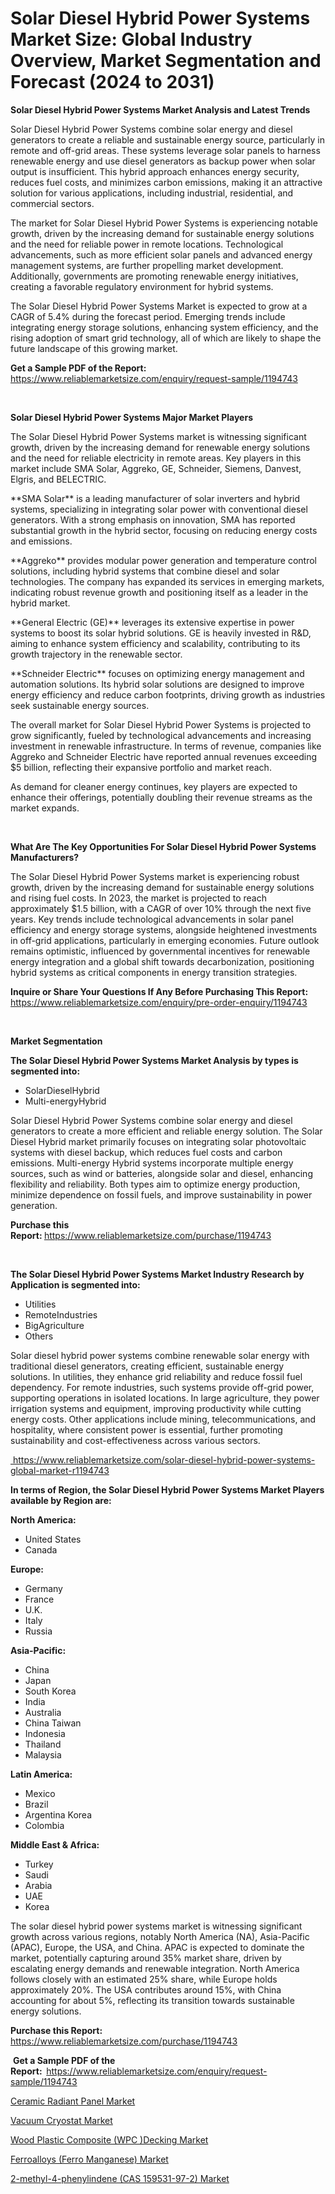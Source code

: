 <p><h1>Solar Diesel Hybrid Power Systems Market Size: Global Industry Overview, Market Segmentation and Forecast (2024 to 2031)</h1></p><p><strong>Solar Diesel Hybrid Power Systems Market Analysis and Latest Trends</strong></p>
<p><p>Solar Diesel Hybrid Power Systems combine solar energy and diesel generators to create a reliable and sustainable energy source, particularly in remote and off-grid areas. These systems leverage solar panels to harness renewable energy and use diesel generators as backup power when solar output is insufficient. This hybrid approach enhances energy security, reduces fuel costs, and minimizes carbon emissions, making it an attractive solution for various applications, including industrial, residential, and commercial sectors.</p><p>The market for Solar Diesel Hybrid Power Systems is experiencing notable growth, driven by the increasing demand for sustainable energy solutions and the need for reliable power in remote locations. Technological advancements, such as more efficient solar panels and advanced energy management systems, are further propelling market development. Additionally, governments are promoting renewable energy initiatives, creating a favorable regulatory environment for hybrid systems.</p><p>The Solar Diesel Hybrid Power Systems Market is expected to grow at a CAGR of 5.4% during the forecast period. Emerging trends include integrating energy storage solutions, enhancing system efficiency, and the rising adoption of smart grid technology, all of which are likely to shape the future landscape of this growing market.</p></p>
<p><strong>Get a Sample PDF of the Report:&nbsp;</strong> <a href="https://www.reliablemarketsize.com/enquiry/request-sample/1194743?utm_campaign=1180&utm_medium=2&utm_source=Github&utm_content=ia&utm_term=11102024&utm_id=solar-diesel-hybrid-power-systems">https://www.reliablemarketsize.com/enquiry/request-sample/1194743</a></p>
<p>&nbsp;</p>
<p><strong>Solar Diesel Hybrid Power Systems Major Market Players</strong></p>
<p><p>The Solar Diesel Hybrid Power Systems market is witnessing significant growth, driven by the increasing demand for renewable energy solutions and the need for reliable electricity in remote areas. Key players in this market include SMA Solar, Aggreko, GE, Schneider, Siemens, Danvest, Elgris, and BELECTRIC.</p><p>**SMA Solar** is a leading manufacturer of solar inverters and hybrid systems, specializing in integrating solar power with conventional diesel generators. With a strong emphasis on innovation, SMA has reported substantial growth in the hybrid sector, focusing on reducing energy costs and emissions.</p><p>**Aggreko** provides modular power generation and temperature control solutions, including hybrid systems that combine diesel and solar technologies. The company has expanded its services in emerging markets, indicating robust revenue growth and positioning itself as a leader in the hybrid market.</p><p>**General Electric (GE)** leverages its extensive expertise in power systems to boost its solar hybrid solutions. GE is heavily invested in R&D, aiming to enhance system efficiency and scalability, contributing to its growth trajectory in the renewable sector.</p><p>**Schneider Electric** focuses on optimizing energy management and automation solutions. Its hybrid solar solutions are designed to improve energy efficiency and reduce carbon footprints, driving growth as industries seek sustainable energy sources. </p><p>The overall market for Solar Diesel Hybrid Power Systems is projected to grow significantly, fueled by technological advancements and increasing investment in renewable infrastructure. In terms of revenue, companies like Aggreko and Schneider Electric have reported annual revenues exceeding $5 billion, reflecting their expansive portfolio and market reach.</p><p>As demand for cleaner energy continues, key players are expected to enhance their offerings, potentially doubling their revenue streams as the market expands.</p></p>
<p>&nbsp;</p>
<p><strong>What Are The Key Opportunities For Solar Diesel Hybrid Power Systems Manufacturers?</strong></p>
<p><p>The Solar Diesel Hybrid Power Systems market is experiencing robust growth, driven by the increasing demand for sustainable energy solutions and rising fuel costs. In 2023, the market is projected to reach approximately $1.5 billion, with a CAGR of over 10% through the next five years. Key trends include technological advancements in solar panel efficiency and energy storage systems, alongside heightened investments in off-grid applications, particularly in emerging economies. Future outlook remains optimistic, influenced by governmental incentives for renewable energy integration and a global shift towards decarbonization, positioning hybrid systems as critical components in energy transition strategies.</p></p>
<p><strong>Inquire or Share Your Questions If Any Before Purchasing This Report:</strong> <a href="https://www.reliablemarketsize.com/enquiry/pre-order-enquiry/1194743?utm_campaign=1180&utm_medium=2&utm_source=Github&utm_content=ia&utm_term=11102024&utm_id=solar-diesel-hybrid-power-systems">https://www.reliablemarketsize.com/enquiry/pre-order-enquiry/1194743</a></p>
<p>&nbsp;</p>
<p><strong>Market Segmentation</strong></p>
<p><strong>The Solar Diesel Hybrid Power Systems Market Analysis by types is segmented into:</strong></p>
<p><ul><li>SolarDieselHybrid</li><li>Multi-energyHybrid</li></ul></p>
<p><p>Solar Diesel Hybrid Power Systems combine solar energy and diesel generators to create a more efficient and reliable energy solution. The Solar Diesel Hybrid market primarily focuses on integrating solar photovoltaic systems with diesel backup, which reduces fuel costs and carbon emissions. Multi-energy Hybrid systems incorporate multiple energy sources, such as wind or batteries, alongside solar and diesel, enhancing flexibility and reliability. Both types aim to optimize energy production, minimize dependence on fossil fuels, and improve sustainability in power generation.</p></p>
<p><strong>Purchase this Report:&nbsp;</strong><a href="https://www.reliablemarketsize.com/purchase/1194743?utm_campaign=1180&utm_medium=2&utm_source=Github&utm_content=ia&utm_term=11102024&utm_id=solar-diesel-hybrid-power-systems">https://www.reliablemarketsize.com/purchase/1194743</a></p>
<p>&nbsp;</p>
<p><strong>The Solar Diesel Hybrid Power Systems Market Industry Research by Application is segmented into:</strong></p>
<p><ul><li>Utilities</li><li>RemoteIndustries</li><li>BigAgriculture</li><li>Others</li></ul></p>
<p><p>Solar diesel hybrid power systems combine renewable solar energy with traditional diesel generators, creating efficient, sustainable energy solutions. In utilities, they enhance grid reliability and reduce fossil fuel dependency. For remote industries, such systems provide off-grid power, supporting operations in isolated locations. In large agriculture, they power irrigation systems and equipment, improving productivity while cutting energy costs. Other applications include mining, telecommunications, and hospitality, where consistent power is essential, further promoting sustainability and cost-effectiveness across various sectors.</p></p>
<p><a href="https://www.reliablemarketsize.com/solar-diesel-hybrid-power-systems-global-market-r1194743?utm_campaign=1180&utm_medium=2&utm_source=Github&utm_content=ia&utm_term=11102024&utm_id=solar-diesel-hybrid-power-systems">&nbsp;https://www.reliablemarketsize.com/solar-diesel-hybrid-power-systems-global-market-r1194743</a></p>
<p><strong>In terms of Region, the Solar Diesel Hybrid Power Systems Market Players available by Region are:</strong></p>
<p>
    <p> <strong> North America: </strong>
        <ul>
            <li>United States</li>
            <li>Canada</li>
        </ul>
        </p> 
    <p> <strong> Europe: </strong>
        <ul>
            <li>Germany</li>
            <li>France</li>
            <li>U.K.</li>
            <li>Italy</li>
            <li>Russia</li>
        </ul>
        </p> 
    <p> <strong> Asia-Pacific: </strong>
        <ul>
            <li>China</li>
            <li>Japan</li>
            <li>South Korea</li>
            <li>India</li>
            <li>Australia</li>
            <li>China Taiwan</li>
            <li>Indonesia</li>
            <li>Thailand</li>
            <li>Malaysia</li>
        </ul>
        </p> 
    <p> <strong> Latin America: </strong>
        <ul>
            <li>Mexico</li>
            <li>Brazil</li>
            <li>Argentina Korea</li>
            <li>Colombia</li>
        </ul>
        </p> 
    <p> <strong> Middle East & Africa: </strong>
        <ul>
            <li>Turkey</li>
            <li>Saudi</li>
            <li>Arabia</li>
            <li>UAE</li>
            <li>Korea</li>
        </ul>
    </p>
    </p>
<p><p>The solar diesel hybrid power systems market is witnessing significant growth across various regions, notably North America (NA), Asia-Pacific (APAC), Europe, the USA, and China. APAC is expected to dominate the market, potentially capturing around 35% market share, driven by escalating energy demands and renewable integration. North America follows closely with an estimated 25% share, while Europe holds approximately 20%. The USA contributes around 15%, with China accounting for about 5%, reflecting its transition towards sustainable energy solutions.</p></p>
<p><strong>Purchase this Report: </strong><a href="https://www.reliablemarketsize.com/purchase/1194743?utm_campaign=1180&utm_medium=2&utm_source=Github&utm_content=ia&utm_term=11102024&utm_id=solar-diesel-hybrid-power-systems">https://www.reliablemarketsize.com/purchase/1194743</a></p>
<p>&nbsp;<strong>Get a Sample PDF of the Report:&nbsp;&nbsp;</strong><a href="https://www.reliablemarketsize.com/enquiry/request-sample/1194743?utm_campaign=1180&utm_medium=2&utm_source=Github&utm_content=ia&utm_term=11102024&utm_id=solar-diesel-hybrid-power-systems">https://www.reliablemarketsize.com/enquiry/request-sample/1194743</a></p>
<p><strong></strong></p>
<p><p><a href="https://issuu.com/reportprime-2/docs/ceramic-radiant-panel-market-size-2_7f0b39e8f2247f?utm_campaign=1180&utm_medium=2&utm_source=Github&utm_content=ia&utm_term=11102024&utm_id=solar-diesel-hybrid-power-systems">Ceramic Radiant Panel Market</a></p><p><a href="https://issuu.com/reportprime-2/docs/vacuum-cryostat-market-size-2030.pp_499b9a812f0a2f?utm_campaign=1180&utm_medium=2&utm_source=Github&utm_content=ia&utm_term=11102024&utm_id=solar-diesel-hybrid-power-systems">Vacuum Cryostat Market</a></p><p><a href="https://www.linkedin.com/pulse/wood-plastic-composite-wpc-decking-market-ecosystem-competitive-6yqoc?utm_campaign=1180&utm_medium=2&utm_source=Github&utm_content=ia&utm_term=11102024&utm_id=solar-diesel-hybrid-power-systems">Wood Plastic Composite (WPC )Decking Market</a></p><p><a href="https://www.linkedin.com/pulse/strategic-forecast-ferroalloys-ferro-manganese-market-growth-ysgkc?utm_campaign=1180&utm_medium=2&utm_source=Github&utm_content=ia&utm_term=11102024&utm_id=solar-diesel-hybrid-power-systems">Ferroalloys (Ferro Manganese) Market</a></p><p><a href="https://www.linkedin.com/pulse/global-2-methyl-4-phenylindene-cas-159531-97-2-market-size-tdguc?utm_campaign=1180&utm_medium=2&utm_source=Github&utm_content=ia&utm_term=11102024&utm_id=solar-diesel-hybrid-power-systems">2-methyl-4-phenylindene (CAS 159531-97-2) Market</a></p></p>
